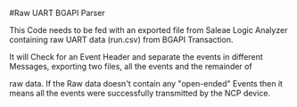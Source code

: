 #Raw UART BGAPI Parser

This Code needs to be fed with an exported file from Saleae Logic Analyzer containing raw UART data (run.csv) from BGAPI Transaction.

It will Check for an Event Header and separate the events in different Messages, exporting two files, all the events and the remainder of

raw data. If the Raw data doesn't contain any "open-ended" Events then it means all the events were successfully transmitted by the NCP device.
